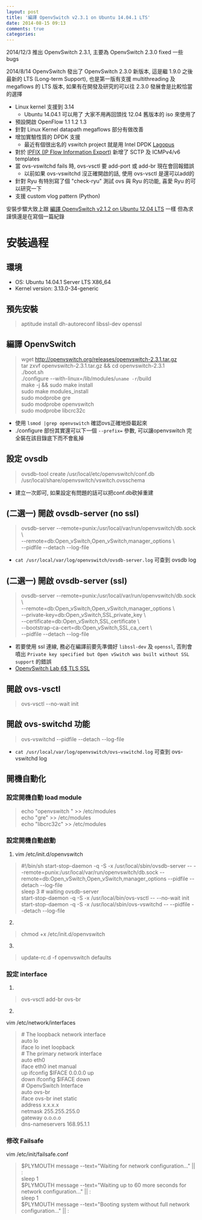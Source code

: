 ```yaml
---
layout: post
title: '編譯 OpenvSwitch v2.3.1 on Ubuntu 14.04.1 LTS'
date: 2014-08-15 09:13
comments: true
categories: 
---
```

2014/12/3 推出 OpenvSwitch 2.3.1, 主要為 OpenvSwitch 2.3.0 fixed 一些 bugs 

2014/8/14 OpenvSwitch 發出了 OpenvSwitch 2.3.0 新版本, 這是繼 1.9.0 之後最新的 LTS (Long-term Support), 也是第一版有支援 multithreading 及 megaflows 的 LTS 版本, 如果有在開發及研究的可以往 2.3.0 發展會是比較恰當的選擇

* Linux kernel 支援到 3.14 
	* Ubuntu 14.04.1 可以用了 大家不用再回頭找 12.04 舊版本的 iso 來使用了
* 預設開啟 OpenFlow 1.1 1.2 1.3
* 針對 Linux Kernel datapath megaflows 部分有做改善
* 增加實驗性質的 DPDK 支援
	* 最近有個很出名的 vswitch project 就是用 Intel DPDK [Lagopus](http://lagopus.github.io/)
* 對於 [IPFIX (IP Flow Information Export)](http://en.wikipedia.org/wiki/IP_Flow_Information_Export) 新增了 SCTP 及 ICMPv4/v6 templates
* 當 ovs-vswitchd fails 時, ovs-vsctl 要 add-port 或 add-br 現在會回報錯誤
	* 以前如果 ovs-vswitchd 沒正確開啟的話, 使用 ovs-vsctl 是還可以add的
* 針對 Ryu 有特別寫了個 "check-ryu" 測試 ovs 與 Ryu 的功能, 喜愛 Ryu 的可以研究一下
* 支援 custom vlog pattern (Python)

安裝步驟大致上跟 [編譯 OpenvSwitch v2.1.2 on Ubuntu 12.04 LTS](http://roan.logdown.com/posts/165399-compile-openvswitch-on-ubuntu-1204-lts) 一樣 但為求謹慎還是在寫個一篇紀錄

# 安裝過程
## 環境
  - OS: Ubuntu 14.04.1 Server LTS X86_64 
  - Kernel version:  3.13.0-34-generic

## 預先安裝
> aptitude install dh-autoreconf libssl-dev openssl

## 編譯 OpenvSwitch
> wget http://openvswitch.org/releases/openvswitch-2.3.1.tar.gz  
tar zxvf openvswitch-2.3.1.tar.gz && cd openvswitch-2.3.1  
./boot.sh  
./configure --with-linux=/lib/modules/`uname -r`/build  
make -j && sudo make install  
sudo make modules_install  
sudo modprobe gre  
sudo modprobe openvswitch  
sudo modprobe libcrc32c  

  * 使用 ```lsmod |grep openvswitch``` 確認ovs正確地掛載起來
  * ./configure 部份其實還可以下一個 ```--prefix=``` 參數, 可以讓openvswitch 完全裝在該目錄底下而不會亂掉

## 設定 ovsdb
> ovsdb-tool create /usr/local/etc/openvswitch/conf.db /usr/local/share/openvswitch/vswitch.ovsschema
* 建立一次即可, 如果設定有問題的話可以把conf.db砍掉重建

## (二選一) 開啟 ovsdb-server (no ssl)
> ovsdb-server --remote=punix:/usr/local/var/run/openvswitch/db.sock \  
--remote=db:Open_vSwitch,Open_vSwitch,manager_options \  
--pidfile --detach --log-file

* ```cat /usr/local/var/log/openvswitch/ovsdb-server.log``` 可查到 ovsdb log 

## (二選一) 開啟 ovsdb-server (ssl)
> ovsdb-server --remote=punix:/usr/local/var/run/openvswitch/db.sock \  
--remote=db:Open_vSwitch,Open_vSwitch,manager_options \  
--private-key=db:Open_vSwitch,SSL,private_key \  
--certificate=db:Open_vSwitch,SSL,certificate \  
--bootstrap-ca-cert=db:Open_vSwitch,SSL,ca_cert \  
--pidfile --detach --log-file

  * 若要使用 ssl 連線, 務必在編譯前要先準備好 ```libssl-dev``` 及 ```openssl```, 否則會噴出 ```Private key specified but Open vSwitch was built without SSL support``` 的錯誤
  * [OpenvSwitch Lab 6$ TLS SSL](http://roan.logdown.com/posts/208707-openvswitch-lab-6-ssl)


## 開啟 ovs-vsctl 
> ovs-vsctl --no-wait init

## 開啟 ovs-switchd 功能
> ovs-vswitchd --pidfile --detach --log-file

  * ```cat /usr/local/var/log/openvswitch/ovs−vswitchd.log``` 可查到 ovs-vswitchd log

## 開機自動化
### 設定開機自動 load module 
> echo "openvswitch " >> /etc/modules  
echo "gre" >> /etc/modules  
echo "libcrc32c" >> /etc/modules  

### 設定開機自動啟動
1. vim /etc/init.d/openvswitch

> \#!/bin/sh
start-stop-daemon -q -S -x /usr/local/sbin/ovsdb-server -- --remote=punix:/usr/local/var/run/openvswitch/db.sock --remote=db:Open_vSwitch,Open_vSwitch,manager_options --pidfile --detach --log-file  
sleep 3 # waiting ovsdb-server  
start-stop-daemon -q -S -x /usr/local/bin/ovs-vsctl -- --no-wait init  
start-stop-daemon -q -S -x /usr/local/sbin/ovs-vswitchd -- --pidfile --detach --log-file  

2.
> chmod +x /etc/init.d/openvswitch

3.
> update-rc.d -f openvswitch defaults 

### 設定 interface
1.
> ovs-vsctl add-br ovs-br  

2.
vim /etc/network/interfaces

> \# The loopback network interface  
auto lo  
iface lo inet loopback  
\# The primary network interface  
auto eth0  
iface eth0 inet manual  
up ifconfig $IFACE 0.0.0.0 up  
down ifconfig $IFACE down  
\# OpenvSwitch Interface  
auto ovs-br  
iface ovs-br inet static  
address x.x.x.x  
netmask 255.255.255.0  
gateway o.o.o.o  
dns-nameservers 168.95.1.1  

### 修改 Failsafe
vim /etc/init/failsafe.conf

> $PLYMOUTH message --text="Waiting for network configuration..." || :  
sleep 1  
$PLYMOUTH message --text="Waiting up to 60 more seconds for network configuration..." || :  
sleep 1  
$PLYMOUTH message --text="Booting system without full network configuration..." || :  
